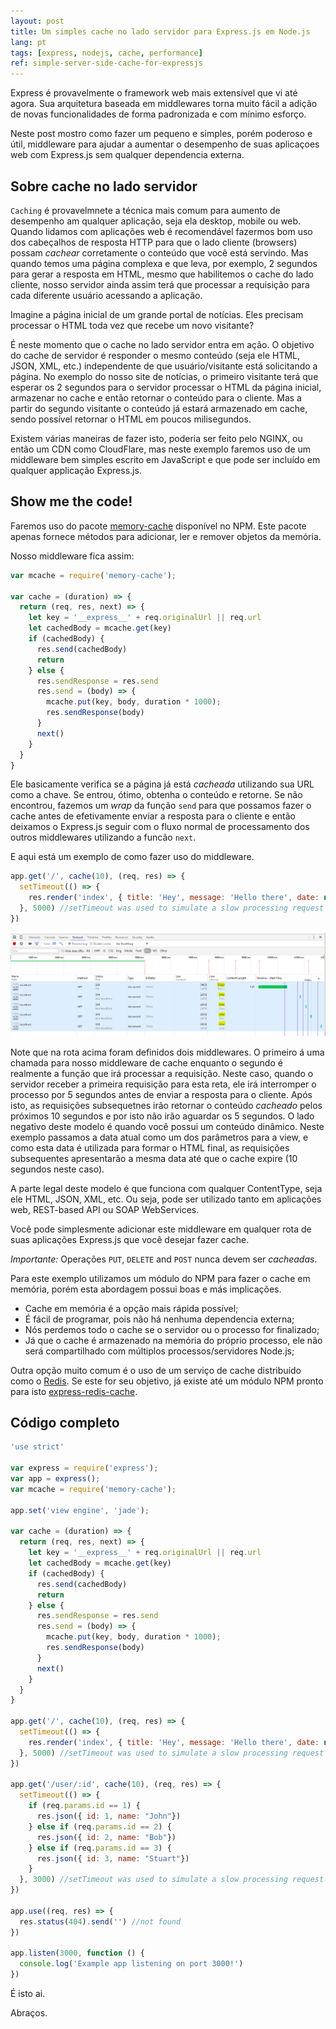 ```yaml
---
layout: post
title: Um simples cache no lado servidor para Express.js em Node.js
lang: pt
tags: [express, nodejs, cache, performance]
ref: simple-server-side-cache-for-expressjs
---
```


Express é provavelmente o framework web mais extensível que vi até agora. Sua arquitetura baseada em middlewares torna muito fácil a adição de novas funcionalidades de forma padronizada e com mínimo esforço.

Neste post mostro como fazer um pequeno e simples, porém poderoso e útil, middleware para ajudar a aumentar o desempenho de suas aplicaçoes web com Express.js sem qualquer dependencia externa.

<!--more-->

## Sobre cache no lado servidor

`Caching` é provavelmnete a técnica mais comum para aumento de desempenho am qualquer aplicação, seja ela desktop, mobile ou web. Quando lidamos com aplicações web é recomendável fazermos bom uso dos cabeçalhos de resposta HTTP para que o lado cliente (browsers) possam *cachear* corretamente o conteúdo que você está servindo. Mas quando temos uma página complexa e que leva, por exemplo, 2 segundos para gerar a resposta em HTML, mesmo que habilitemos o cache do lado cliente, nosso servidor ainda assim terá que processar a requisição para cada diferente usuário acessando a aplicação.

Imagine a página inicial de um grande portal de notícias. Eles precisam processar o HTML toda vez que recebe um novo visitante?

É neste momento que o cache no lado servidor entra em ação. O objetivo do cache de servidor é responder o mesmo conteúdo (seja ele HTML, JSON, XML, etc.) independente de que usuário/visitante está solicitando a página. No exemplo do nosso site de notícias, o primeiro visitante terá que esperar os 2 segundos para o servidor processar o HTML da página inicial, armazenar no cache e então retornar o conteúdo para o cliente. Mas a partir do segundo visitante o conteúdo já estará armazenado em cache, sendo possível retornar o HTML em poucos milisegundos.

Existem várias maneiras de fazer isto, poderia ser feito pelo NGINX, ou então um CDN como CloudFlare, mas neste exemplo faremos uso de um middleware bem simples escrito em JavaScript e que pode ser incluído em qualquer applicação Express.js.

## Show me the code!

Faremos uso do pacote [memory-cache](https://www.npmjs.com/package/memory-cache) disponível no NPM. Este pacote apenas fornece métodos para adicionar, ler e remover objetos da memória.

Nosso middleware fica assim:

~~~javascript
var mcache = require('memory-cache');

var cache = (duration) => {
  return (req, res, next) => {
    let key = '__express__' + req.originalUrl || req.url
    let cachedBody = mcache.get(key)
    if (cachedBody) {
      res.send(cachedBody)
      return
    } else {
      res.sendResponse = res.send
      res.send = (body) => {
        mcache.put(key, body, duration * 1000);
        res.sendResponse(body)
      }
      next()
    }
  }
}
~~~

Ele basicamente verifica se a página já está *cacheada* utilizando sua URL como a chave. Se entrou, ótimo, obtenha o conteúdo e retorne. Se não encontrou, fazemos um *wrap* da função `send` para que possamos fazer o cache antes de efetivamente enviar a resposta para o cliente e então deixamos o Express.js seguir com o fluxo normal de processamento dos outros middlewares utilizando a funcão `next`.

E aqui está um exemplo de como fazer uso do middleware.

~~~javascript
app.get('/', cache(10), (req, res) => {
  setTimeout(() => {
    res.render('index', { title: 'Hey', message: 'Hello there', date: new Date()})
  }, 5000) //setTimeout was used to simulate a slow processing request
})
~~~

![](/public/images/server-side-cache-express.png)

Note que na rota acima foram definidos dois middlewares. O primeiro á uma chamada para nosso middleware de cache enquanto o segundo é realmente a função que irá processar a requisição. Neste caso, quando o servidor receber a primeira requisição para esta reta, ele irá interromper o processo por 5 segundos antes de enviar a resposta para o cliente. Após isto, as requisições subsequetnes irão retornar o conteúdo *cacheado* pelos próximos 10 segundos e por isto não irão aguardar os 5 segundos. O lado negativo deste modelo é quando você possui um conteúdo dinâmico. Neste exemplo passamos a data atual como um dos parâmetros para a view, e como esta data é utilizada para formar o HTML final, as requisições subsequentes apresentarão a mesma data até que o cache expire (10 segundos neste caso).

A parte legal deste modelo é que funciona com qualquer ContentType, seja ele HTML, JSON, XML, etc. Ou seja, pode ser utilizado tanto em aplicações web, REST-based API ou SOAP WebServices.

Você pode simplesmente adicionar este middleware em qualquer rota de suas aplicações Express.js que você desejar fazer cache.

*Importante:* Operações `PUT`, `DELETE` and `POST` nunca devem ser *cacheadas*.

Para este exemplo utilizamos um módulo do NPM para fazer o cache em memória, porém esta abordagem possui boas e más implicações.

- Cache em memória é a opção mais rápida possível;
- É fácil de programar, pois não há nenhuma dependencia externa;
- Nós perdemos todo o cache se o servidor ou o processo for finalizado;
- Já que o cache é armazenado na memória do próprio processo, ele não será compartilhado com múltiplos processos/servidores Node.js;

Outra opção muito comum é o uso de um serviço de cache distribuído como o [Redis](http://redis.io/). Se este for seu objetivo, já existe até um módulo NPM pronto para isto [express-redis-cache](https://www.npmjs.com/package/express-redis-cache).

## Código completo

~~~javascript
'use strict'

var express = require('express');
var app = express();
var mcache = require('memory-cache');

app.set('view engine', 'jade');

var cache = (duration) => {
  return (req, res, next) => {
    let key = '__express__' + req.originalUrl || req.url
    let cachedBody = mcache.get(key)
    if (cachedBody) {
      res.send(cachedBody)
      return
    } else {
      res.sendResponse = res.send
      res.send = (body) => {
        mcache.put(key, body, duration * 1000);
        res.sendResponse(body)
      }
      next()
    }
  }
}

app.get('/', cache(10), (req, res) => {
  setTimeout(() => {
    res.render('index', { title: 'Hey', message: 'Hello there', date: new Date()})
  }, 5000) //setTimeout was used to simulate a slow processing request
})

app.get('/user/:id', cache(10), (req, res) => {
  setTimeout(() => {
    if (req.params.id == 1) {
      res.json({ id: 1, name: "John"})
    } else if (req.params.id == 2) {
      res.json({ id: 2, name: "Bob"})
    } else if (req.params.id == 3) {
      res.json({ id: 3, name: "Stuart"})
    }
  }, 3000) //setTimeout was used to simulate a slow processing request
})

app.use((req, res) => {
  res.status(404).send('') //not found
})

app.listen(3000, function () {
  console.log('Example app listening on port 3000!')
})
~~~

É isto ai.

Abraços.